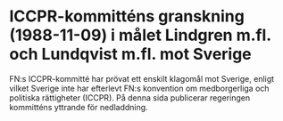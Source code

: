 # ICCPR-kommitténs granskning (1988-11-09) i målet Lindgren m.fl. och Lundqvist m.fl. mot Sverige

FN:s ICCPR-kommitté har prövat ett enskilt klagomål mot Sverige, enligt vilket Sverige inte har efterlevt FN:s konvention om medborgerliga och politiska rättigheter (ICCPR). På denna sida publicerar regeringen kommitténs yttrande för nedladdning.
